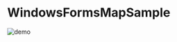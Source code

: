 # WindowsFormsMapSample
 ![demo](https://github.com/maruhiko/WindowsFormsMapSample/blob/main/image.gif)
